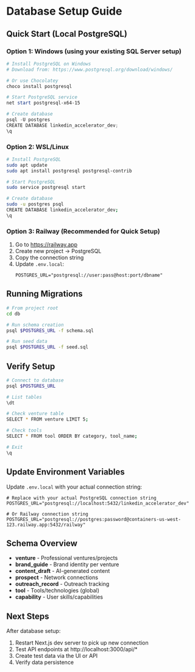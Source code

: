 # Database Setup Guide

## Quick Start (Local PostgreSQL)

### Option 1: Windows (using your existing SQL Server setup)

```powershell
# Install PostgreSQL on Windows
# Download from: https://www.postgresql.org/download/windows/

# Or use Chocolatey
choco install postgresql

# Start PostgreSQL service
net start postgresql-x64-15

# Create database
psql -U postgres
CREATE DATABASE linkedin_accelerator_dev;
\q
```

### Option 2: WSL/Linux

```bash
# Install PostgreSQL
sudo apt update
sudo apt install postgresql postgresql-contrib

# Start PostgreSQL
sudo service postgresql start

# Create database
sudo -u postgres psql
CREATE DATABASE linkedin_accelerator_dev;
\q
```

### Option 3: Railway (Recommended for Quick Setup)

1. Go to https://railway.app
2. Create new project → PostgreSQL
3. Copy the connection string
4. Update `.env.local`:
   ```
   POSTGRES_URL="postgresql://user:pass@host:port/dbname"
   ```

## Running Migrations

```bash
# From project root
cd db

# Run schema creation
psql $POSTGRES_URL -f schema.sql

# Run seed data
psql $POSTGRES_URL -f seed.sql
```

## Verify Setup

```bash
# Connect to database
psql $POSTGRES_URL

# List tables
\dt

# Check venture table
SELECT * FROM venture LIMIT 5;

# Check tools
SELECT * FROM tool ORDER BY category, tool_name;

# Exit
\q
```

## Update Environment Variables

Update `.env.local` with your actual connection string:

```env
# Replace with your actual PostgreSQL connection string
POSTGRES_URL="postgresql://localhost:5432/linkedin_accelerator_dev"

# Or Railway connection string
POSTGRES_URL="postgresql://postgres:password@containers-us-west-123.railway.app:5432/railway"
```

## Schema Overview

- **venture** - Professional ventures/projects
- **brand_guide** - Brand identity per venture
- **content_draft** - AI-generated content
- **prospect** - Network connections
- **outreach_record** - Outreach tracking
- **tool** - Tools/technologies (global)
- **capability** - User skills/capabilities

## Next Steps

After database setup:
1. Restart Next.js dev server to pick up new connection
2. Test API endpoints at http://localhost:3000/api/*
3. Create test data via the UI or API
4. Verify data persistence
